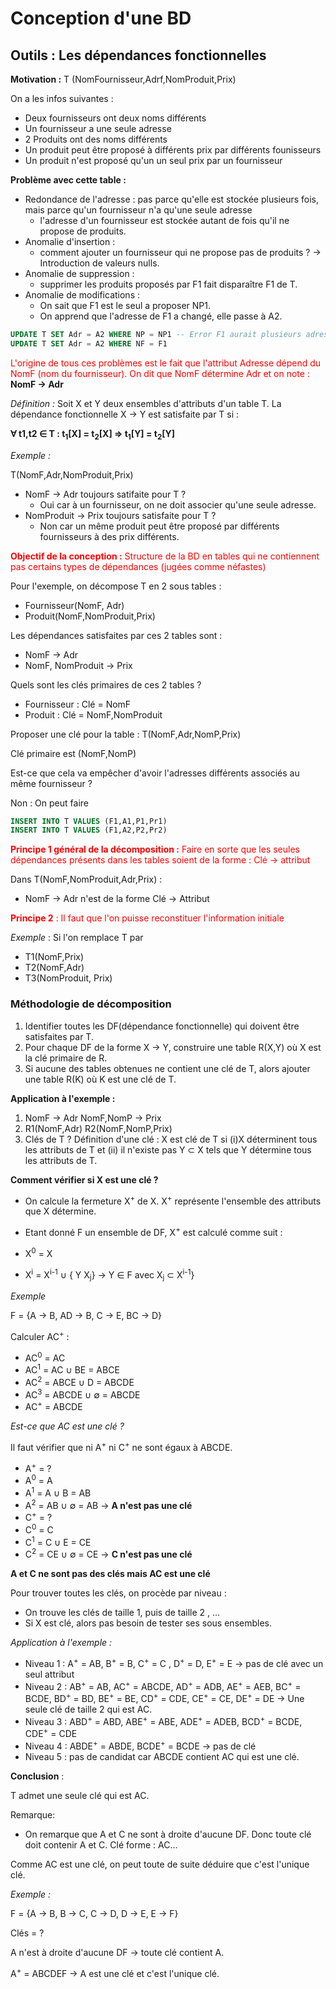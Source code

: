 # Conception d'une BD

## Outils : Les dépendances fonctionnelles

**Motivation :**  T (NomFournisseur,Adrf,NomProduit,Prix)

On a les infos suivantes : 
+ Deux fournisseurs ont deux noms différents
+ Un fournisseur a une seule adresse
+ 2 Produits ont des noms différents
+ Un produit peut être proposé à différents prix par différents founisseurs
+ Un produit n'est proposé qu'un un seul prix par un fournisseur

**Problème avec cette table :**
+ Redondance de l'adresse : pas parce qu'elle est stockée plusieurs fois, mais parce qu'un fournisseur n'a qu'une seule adresse
    - l'adresse d'un fournisseur est stockée autant de fois qu'il ne propose de produits.
+ Anomalie d'insertion :
    - comment ajouter un fournisseur qui ne propose pas de produits ? &rarr; Introduction de valeurs nulls. 
+ Anomalie de suppression :
    - supprimer les produits proposés par F1 fait disparaître F1 de T.
+ Anomalie de modifications :
    - On sait que F1 est le seul a proposer NP1.
    - On apprend que l'adresse de F1 a changé, elle passe à A2.
```sql
UPDATE T SET Adr = A2 WHERE NP = NP1 -- Error F1 aurait plusieurs adresse
UPDATE T SET Adr = A2 WHERE NF = F1
```

<span style="color : red;">L'origine de tous ces problèmes est le fait que l'attribut Adresse dépend du NomF (nom du fournisseur). On dit que NomF détermine Adr et on note :</span>
**NomF &rarr; Adr**

*Définition :* Soit X et Y deux ensembles d'attributs d'un table T. La dépendance fonctionnelle X &rarr; Y est satisfaite par T si :

**&forall; t1,t2 &isin; T : t<sub>1</sub>[X] = t<sub>2</sub>[X] => t<sub>1</sub>[Y] = t<sub>2</sub>[Y]**

*Exemple :*

T(NomF,Adr,NomProduit,Prix)
+ NomF &rarr; Adr toujours satifaite pour T ?
    - Oui car à un fournisseur, on ne doit associer qu'une seule adresse.
+ NomProduit &rarr; Prix toujours satisfaite pour T ?
    - Non car un même produit peut être proposé par différents fournisseurs à des prix différents.

<div style="color : red;"><b>Objectif de la conception :</b> Structure de la BD en tables qui ne contiennent pas certains types de dépendances (jugées comme néfastes)</div>

Pour l'exemple, on décompose T en 2 sous tables : 
+ Fournisseur(NomF, Adr)
+ Produit(NomF,NomProduit,Prix)

Les dépendances satisfaites par ces 2 tables sont : 
+ NomF &rarr; Adr 
+ NomF, NomProduit &rarr; Prix

Quels sont les clés primaires de ces 2 tables ?

+ Fournisseur : Clé = NomF
+ Produit : Clé = NomF,NomProduit

Proposer une clé pour la table : T(NomF,Adr,NomP,Prix)

Clé primaire est (NomF,NomP)

Est-ce que cela va empêcher d'avoir l'adresses différents associés au même fournisseur ?

Non : On peut faire 

```sql
INSERT INTO T VALUES (F1,A1,P1,Pr1)
INSERT INTO T VALUES (F1,A2,P2,Pr2)
``` 

<div style="color : red;"><b>Principe 1 général de la décomposition :</b> Faire en sorte que les seules dépendances présents dans les tables soient de la forme : Clé &rarr; attribut</div>

Dans T(NomF,NomProduit,Adr,Prix) : 
+ NomF &rarr; Adr n'est de la forme Clé &rarr; Attribut

<div style="color : red;"><b>Principe 2</b> : Il faut que l'on puisse reconstituer l'information initiale</div>

*Exemple* : Si l'on remplace T par 
+ T1(NomF,Prix)
+ T2(NomF,Adr)
+ T3(NomProduit, Prix)

### Méthodologie de décomposition

1. Identifier toutes les DF(dépendance fonctionnelle) qui doivent être satisfaites par T.
2. Pour chaque DF de la forme X &rarr; Y, construire une table R(X,Y) où X est la clé primaire de R.
3. Si aucune des tables obtenues ne contient une clé de T, alors ajouter une table R(K) où K est une clé de T.

**Application à l'exemple :**

1. NomF &rarr; Adr
    NomF,NomP &rarr; Prix
2. R1(NomF,Adr)
    R2(NomF,NomP,Prix)
3. Clés de T ?
    Définition d'une clé : X est clé de T si (i)X déterminent tous les attributs de T et (ii) il n'existe pas Y &sub; X tels que Y détermine tous les attributs de T.

**Comment vérifier si X est une clé ?**
+ On calcule la fermeture X<sup>+</sup> de X. X<sup>+</sup> représente l'ensemble des attributs que X détermine.
+ Etant donné F un ensemble de DF, X<sup>+</sup> est calculé comme suit :

+ X<sup>0</sup> = X
+ X<sup>i</sup> = X<sup>i-1</sup> &cup; { Y X<sub>j</sub>} &rarr; Y &isin; F avec X<sub>j</sub> &sub; X<sup>i-1</sup>}

*Exemple*

F = {A &rarr; B, AD &rarr; B, C &rarr; E, BC &rarr; D}

Calculer AC<sup>+</sup> : 

+ AC<sup>0</sup> = AC
+ AC<sup>1</sup> = AC &cup; BE = ABCE
+ AC<sup>2</sup> = ABCE &cup; D = ABCDE
+ AC<sup>3</sup> = ABCDE &cup; &empty; = ABCDE
+ AC<sup>+</sup> = ABCDE

*Est-ce que AC est une clé ?*

Il faut vérifier que ni A<sup>+</sup> ni C<sup>+</sup> ne sont égaux à ABCDE.

+ A<sup>+</sup> = ?
+ A<sup>0</sup> = A
+ A<sup>1</sup> = A &cup; B = AB
+ A<sup>2</sup> = AB &cup; &empty; = AB &rarr; **A n'est pas une clé**
+ C<sup>+</sup> = ?
+ C<sup>0</sup> = C
+ C<sup>1</sup> = C &cup; E = CE
+ C<sup>2</sup> = CE &cup; &empty; = CE &rarr; **C n'est pas une clé**

**A et C ne sont pas des clés mais AC est une clé**

Pour trouver toutes les clés, on procède par niveau : 
+ On trouve les clés de taille 1, puis de taille 2 , ...
+ Si X est clé, alors pas besoin de tester ses sous ensembles.

*Application à l'exemple :*
+ Niveau 1 : A<sup>+</sup> = AB, B<sup>+</sup> = B, C<sup>+</sup> = C , D<sup>+</sup> = D, E<sup>+</sup> = E &rarr; pas de clé avec un seul attribut
+ Niveau 2 : AB<sup>+</sup> = AB, AC<sup>+</sup> = ABCDE, AD<sup>+</sup> = ADB, AE<sup>+</sup> = AEB, BC<sup>+</sup> = BCDE, BD<sup>+</sup> = BD, BE<sup>+</sup> = BE, CD<sup>+</sup> = CDE, CE<sup>+</sup> = CE, DE<sup>+</sup> = DE &rarr; Une seule clé de taille 2 qui est AC.
+ Niveau 3 : ABD<sup>+</sup> = ABD, ABE<sup>+</sup> = ABE, ADE<sup>+</sup> = ADEB, BCD<sup>+</sup> = BCDE, CDE<sup>+</sup> = CDE
+ Niveau 4 : ABDE<sup>+</sup> = ABDE, BCDE<sup>+</sup> = BCDE &rarr; pas de clé 
+ Niveau 5 : pas de candidat car ABCDE contient AC qui est une clé.

**Conclusion** :

T admet une seule clé qui est AC.

Remarque: 
+ On remarque que A et C ne sont à droite d'aucune DF. Donc toute clé doit contenir A et C.
    Clé forme : AC...

Comme AC est une clé, on peut toute de suite déduire que c'est l'unique clé.

*Exemple :*

F = {A &rarr; B, B &rarr; C, C &rarr; D, D &rarr; E, E &rarr; F}

Clés = ?

A n'est à droite d'aucune DF &rarr; toute clé contient A.

A<sup>+</sup> = ABCDEF &rarr; A est une clé et c'est l'unique clé.